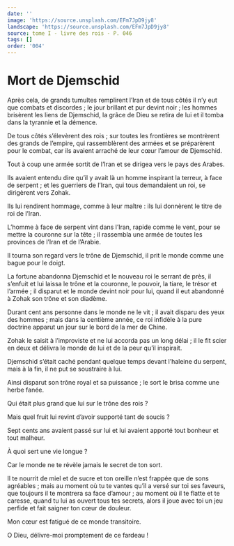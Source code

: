 ```yaml
---
date: ''
image: 'https://source.unsplash.com/EFm7JpD9jy8'
landscape: 'https://source.unsplash.com/EFm7JpD9jy8'
source: tome I - livre des rois - P. 046
tags: []
order: '004'
---
```


# Mort de Djemschid

Après cela, de grands tumultes remplirent l’Iran et de tous côtés il n’y eut que combats et discordes ; le jour brillant et pur devint noir ; les hommes brisèrent les liens de Djemschid, la grâce de Dieu se retira de lui et il tomba dans la tyrannie et la démence.

De tous côtés s’élevèrent des rois ; sur toutes les frontières se montrèrent des grands de l’empire, qui rassemblèrent des armées et se préparèrent pour le combat, car ils avaient arraché de leur cœur l’amour de Djemschid.

Tout à coup une armée sortit de l’Iran et se dirigea vers le pays des Arabes.

Ils avaient entendu dire qu’il y avait là un homme inspirant la terreur, à face de serpent ; et les guerriers de l’Iran, qui tous demandaient un roi, se dirigèrent vers Zohak.

Ils lui rendirent hommage, comme à leur maître : ils lui donnèrent le titre de roi de l’Iran.

L’homme à face de serpent vint dans l’Iran, rapide comme le vent, pour se mettre la couronne sur la tête ; il rassembla une armée de toutes les provinces de l’Iran et de l’Arabie.

Il tourna son regard vers le trône de Djemschid, il prit le monde comme une bague pour le doigt.

La fortune abandonna Djemschid et le nouveau roi le serrant de près, il s’enfuit et lui laissa le trône et la couronne, le pouvoir, la tiare, le trésor et l’armée ; il disparut et le monde devint noir pour lui, quand il eut abandonné à Zohak son trône et son diadème.

Durant cent ans personne dans le monde ne le vit ; il avait disparu des yeux des hommes ; mais dans la centième année, ce roi infidèle à la pure doctrine apparut un jour sur le bord de la mer de Chine.

Zohak le saisit à l’improviste et ne lui accorda pas un long délai ; il le fit scier en deux et délivra le monde de lui et de la peur qu’il inspirait.

Djemschid s’était caché pendant quelque temps devant l’haleine du serpent, mais à la fin, il ne put se soustraire à lui.

Ainsi disparut son trône royal et sa puissance ; le sort le brisa comme une herbe fanée.

Qui était plus grand que lui sur le trône des rois ?

Mais quel fruit lui revint d’avoir supporté tant de soucis ?

Sept cents ans avaient passé sur lui et lui avaient apporté tout bonheur et tout malheur.

À quoi sert une vie longue ?

Car le monde ne te révèle jamais le secret de ton sort.

Il te nourrit de miel et de sucre et ton oreille n’est frappée que de sons agréables ; mais au moment où tu te vantes qu’il a versé sur toi ses faveurs, que toujours il te montrera sa face d’amour ; au moment où il te flatte et te caresse, quand tu lui as ouvert tous tes secrets, alors il joue avec toi un jeu perfide et fait saigner ton cœur de douleur.

Mon cœur est fatigué de ce monde transitoire.

O Dieu, délivre-moi promptement de ce fardeau !
